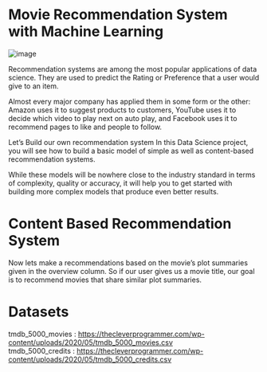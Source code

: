 # Movie Recommendation System with Machine Learning
![image](https://user-images.githubusercontent.com/102589680/184669314-9bca02a7-226e-43f1-b836-c611c483ab63.png)

Recommendation systems are among the most popular applications of data science. They are used to predict the Rating or Preference that a user would give to an item.

Almost every major company has applied them in some form or the other: Amazon uses it to suggest products to customers, YouTube uses it to decide which video to play next on auto play, and Facebook uses it to recommend pages to like and people to follow.

Let’s Build our own recommendation system
In this Data Science project, you will see how to build a basic model of simple as well as content-based recommendation systems.

While these models will be nowhere close to the industry standard in terms of complexity, quality or accuracy, it will help you to get started with building more complex models that produce even better results.

# Content Based Recommendation System

Now lets make a recommendations based on the movie’s plot summaries given in the overview column. So if our user gives us a movie title, our goal is to recommend movies that share similar plot summaries.

# Datasets

tmdb_5000_movies  :  https://thecleverprogrammer.com/wp-content/uploads/2020/05/tmdb_5000_movies.csv  
tmdb_5000_credits :  https://thecleverprogrammer.com/wp-content/uploads/2020/05/tmdb_5000_credits.csv
